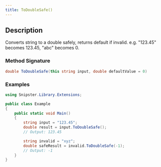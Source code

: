 ```yaml
---
title: ToDoubleSafe()
---
```


## Description
Converts string to a double safely, returns default if invalid. e.g. "123.45" becomes 123.45, "abc" becomes 0.

### Method Signature

```csharp
double ToDoubleSafe(this string input, double defaultValue = 0)
```
### Examples

```csharp
using Snipster.Library.Extensions;

public class Example
{
    public static void Main()
    {
        string input = "123.45";
        double result = input.ToDoubleSafe();
        // Output: 123.45

        string invalid = "xyz";
        double safeResult = invalid.ToDoubleSafe(-1);
        // Output: -1
    }
}
```